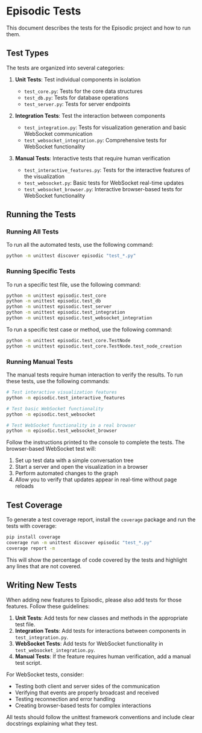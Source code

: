 # Episodic Tests

This document describes the tests for the Episodic project and how to run them.

## Test Types

The tests are organized into several categories:

1. **Unit Tests**: Test individual components in isolation
   - `test_core.py`: Tests for the core data structures
   - `test_db.py`: Tests for database operations
   - `test_server.py`: Tests for server endpoints

2. **Integration Tests**: Test the interaction between components
   - `test_integration.py`: Tests for visualization generation and basic WebSocket communication
   - `test_websocket_integration.py`: Comprehensive tests for WebSocket functionality

3. **Manual Tests**: Interactive tests that require human verification
   - `test_interactive_features.py`: Tests for the interactive features of the visualization
   - `test_websocket.py`: Basic tests for WebSocket real-time updates
   - `test_websocket_browser.py`: Interactive browser-based tests for WebSocket functionality

## Running the Tests

### Running All Tests

To run all the automated tests, use the following command:

```bash
python -m unittest discover episodic "test_*.py"
```

### Running Specific Tests

To run a specific test file, use the following command:

```bash
python -m unittest episodic.test_core
python -m unittest episodic.test_db
python -m unittest episodic.test_server
python -m unittest episodic.test_integration
python -m unittest episodic.test_websocket_integration
```

To run a specific test case or method, use the following command:

```bash
python -m unittest episodic.test_core.TestNode
python -m unittest episodic.test_core.TestNode.test_node_creation
```

### Running Manual Tests

The manual tests require human interaction to verify the results. To run these tests, use the following commands:

```bash
# Test interactive visualization features
python -m episodic.test_interactive_features

# Test basic WebSocket functionality
python -m episodic.test_websocket

# Test WebSocket functionality in a real browser
python -m episodic.test_websocket_browser
```

Follow the instructions printed to the console to complete the tests. The browser-based WebSocket test will:
1. Set up test data with a simple conversation tree
2. Start a server and open the visualization in a browser
3. Perform automated changes to the graph
4. Allow you to verify that updates appear in real-time without page reloads

## Test Coverage

To generate a test coverage report, install the `coverage` package and run the tests with coverage:

```bash
pip install coverage
coverage run -m unittest discover episodic "test_*.py"
coverage report -m
```

This will show the percentage of code covered by the tests and highlight any lines that are not covered.

## Writing New Tests

When adding new features to Episodic, please also add tests for those features. Follow these guidelines:

1. **Unit Tests**: Add tests for new classes and methods in the appropriate test file.
2. **Integration Tests**: Add tests for interactions between components in `test_integration.py`.
3. **WebSocket Tests**: Add tests for WebSocket functionality in `test_websocket_integration.py`.
4. **Manual Tests**: If the feature requires human verification, add a manual test script.

For WebSocket tests, consider:
- Testing both client and server sides of the communication
- Verifying that events are properly broadcast and received
- Testing reconnection and error handling
- Creating browser-based tests for complex interactions

All tests should follow the unittest framework conventions and include clear docstrings explaining what they test.